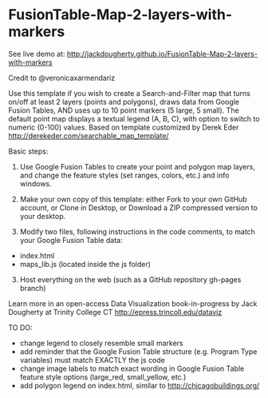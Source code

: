 FusionTable-Map-2-layers-with-markers
=====================================
See live demo at: http://jackdougherty.github.io/FusionTable-Map-2-layers-with-markers

Credit to @veronicaxarmendariz

Use this template if you wish to create a Search-and-Filter map that turns on/off at least 2 layers (points and polygons), draws data from Google Fusion Tables, AND uses up to 10 point markers (5 large, 5 small). The default point map displays a textual legend (A, B, C), with option to switch to numeric (0-100) values. Based on template customized by Derek Eder http://derekeder.com/searchable_map_template/

Basic steps:

1) Use Google Fusion Tables to create your point and polygon map layers, and change the feature styles (set ranges, colors, etc.) and info windows.

2) Make your own copy of this template: either Fork to your own GitHub account, or Clone in Desktop, or Download a ZIP compressed version to your desktop.

3) Modify two files, following instructions in the code comments, to match your Google Fusion Table data:

- index.html
- maps_lib.js (located inside the js folder)

3) Host everything on the web (such as a GitHub repository gh-pages branch)

Learn more in an open-access Data Visualization book-in-progress by Jack Dougherty at Trinity College CT
http://epress.trincoll.edu/dataviz

TO DO: 
* change legend to closely resemble small markers
* add reminder that the Google Fusion Table structure (e.g. Program Type variables) must match EXACTLY the js code
* change image labels to match exact wording in Google Fusion Table feature style options (large_red, small_yellow, etc.)
* add polygon legend on index.html, similar to http://chicagobuildings.org/

